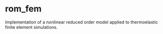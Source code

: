# rom_fem
Implementation of a nonlinear reduced order model applied to thermoelastic finite element simulations.
